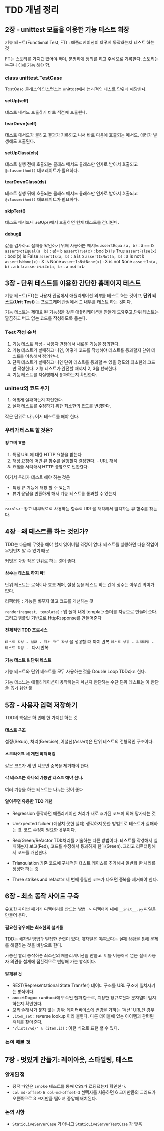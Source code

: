 # TDD 개념 정리

## 2장 - unittest 모듈을 이용한 기능 테스트 확장

기능 테스트(Functional Test, FT) : 애플리케이션이 어떻게 동작하는지 테스트 하는 것

FT는 스토리를 가지고 있어야 하며, 분명하게 정의를 하고 주석으로 기록한다. 스토리는 누구나 이해 가능 해야 함.

### class unittest.TestCase
TestCase 클래스의 인스턴스는 unittest에서 논리적인 테스트 단위에 해당한다.

#### setUp(self)
테스트 메서드 호출하기 바로 직전에 호출된다.

#### tearDown(self)
테스트 메서드가 불리고 결과가 기록되고 나서 바로 다음에 호출되는 메서드. 에러가 발생해도 호출된다.

#### setUpClass(cls)
테스트 실행 전에 호출되는 클래스 메서드
클래스만 인자로 받아서 호출되고 `@classmethod()` 데코레이트가 필요하다.

#### tearDownClass(cls)
테스트 실행 뒤에 호출되는 클래스 메서드
클래스만 인자로 받아서 호출되고 `@classmethod()` 데코레이트가 필요하다.

#### skipTest()
테스트 메서드나 setUp()에서 호출하면 현재 테스트를 건너뛴다.

#### debug()
값을 검사하고 실패를 확인하기 위해 사용하는 메서드
`assertEqual(a, b)` : a == b
`assertNotEqual(a, b)` : a!= b
`assertTrue(x)` : bool(x) is True
`assertFalse(x)` : bool(x) is False
`assertIs(a, b)` : a is b
`assertIsNot(a, b)` : a is not b
`assertIsNone(x)` : X is None
`assertIsNotNone(x)` : X is not None
`assertIn(a, b)` : a in b
`assertNotIn(a, b)` : a not in b

## 3장 - 단위 테스트를 이용한 간단한 홈페이지 테스트

기능 테스트(FT)는 사용자 관점에서 애플리케이션 외부를 테스트 하는 것이고, 
**단위 테스트(Unit Test)** 는 프로그래머 관점에서 그 내부를 테스트 하는 것이다.

기능 테스트는 제대로 된 기능성을 갖춘 애플리케이션을 만들게 도와주고,단위 테스트는 깔끔하고 버그 없는 코드를 작성하도록 돕는다.

### Test 작성 순서
1. 기능 테스트 작성 - 사용자 관점에서 새로운 기능을 정의한다.
2. 기능 테스트가 실패하고 나면, 어떻게 코드를 작성해야 테스트를 통과할지 단위 테스트를 이용해서 정의한다.
3. 단위 테스트가 실패하고 나면 단위 테스트를 통과할 수 있을 정도의 최소한의 코드만 작성한다.
기능 테스트가 완전할 때까지 2, 3을 반복한다.
4. 기능 테스트를 재실행해서 통과하는지 확인한다.


### unittest의 코드 주기
1. 어떻게 실패하는지 확인한다.
2. 실패 테스트를 수정하기 위한 최소한의 코드를 변경한다.

작은 단위로 나누어서 테스트를 해야 한다.


### 우리가 테스트 할 것은?

#### 장고의 흐름
1. 특정 URL에 대한 HTTP 요청을 받는다.
2. 해당 요청에 어떤 뷰 함수를 실행할지 결정한다. - URL 해석
3. 요청을 처리해서 HTTP 응답으로 반환한다.

여기서 우리가 테스트 해야 하는 것은
- 특정 뷰 기능에 매칭 할 수 있는지
- 뷰가 응답을 반환하게 해서 기능 테스트를 통과할 수 있는지

---

`resolve` : 장고 내부적으로 사용하는 함수로 URL을 해석해서 일치하는 뷰 함수를 찾는다.


## 4장 - 왜 테스트를 하는 것인가?

TDD는 다음에 무엇을 해야 할지 잊어버릴 걱정이 없다. 테스트를 실행하면 다음 작업이 무엇인지 알 수 있기 때문

커밋은 가장 작은 단위로 하는 것이 좋다.

#### 상수는 테스트 하지 마!
단위 테스트는 로직이나 흐름 제어, 설정 등을 테스트 하는 건데 상수는 아무런 의미가 없다.

리팩터링 : 기능은 바꾸지 않고 코드를 개선하는 것

`render(request, template)` : 앱 폴더 내에 template 폴더를 자동으로 만들어 준다. 그리고 템플릿 기반으로 HttpResponse를 만들어준다.

#### 전체적인 TDD 프로세스
`테스트 작성 - 실패 - 최소 코드 작성` 을 성공할 때 까지 반복
`테스트 성공 - 리팩터링 - 테스트 작성 - `  다시 반복

#### 기능 테스트 & 단위 테스트
기능 테스트와 단위 테스트를 모두 사용하는 것을 Double Loop TDD라고 한다.

기능 테스느는 애플리케이션이 동작하는지 아닌지 판단하는 수단
단위 테스트는 이 판단을 돕기 위한 툴


## 5장 - 사용자 입력 저장하기

TDD의 핵심은 하 번에 한 가지만 하는 것

#### 테스트 구조
설정(Setup), 처리(Exercise), 어설션(Assert)은 단위 테스트의 전형적인 구조이다.

#### 스트라이크 세 개면 리팩터링
같은 코드가 세 번 나오면 중복을 제거해야 한다.

#### 각 테스트는 하나의 기능만 테스트 해야 한다.
여러 기능을 하는 테스트는 나누는 것이 좋다

#### 알아두면 유용한 TDD 개념
- Regression
동작하던 애플리케이션 처리가 새로 추가된 코드에 의해 망가지는 것

- Unexpected failuer (예상치 못한 실패)
생각하지 못한 방법으로 테스트가 실패하는 것. 코드 수정이 필요한 경우이다.

- Red/Green/Refactor
TDD처리를 기술하는 다른 방법이다. 테스트를 작성해서 실패하는지 보고(Red), 코드를 수정해서 통과하게 한다(Green). 그리고 리팩터링해서 코드를 개선한다.

- Triangulation
기존 코드에 구체적인 테스트 케이스를 추가해서 일반화 한 처리를 정당화 하는 것

- Three strikes and refactor
세 번째 동일한 코드가 나오면 중복을 제거해야 한다.

## 6장 - 최소 동작 사이트 구축

유효한 파이썬 패키지 디렉터리를 만드는 방법 -> 디렉터리 내에 `__init__.py` 파일을 만들어 준다.


#### 필요한 경우에는 최소한의 설계를
TDD는 애자일 방법과 밀접한 관련이 있다. 애자일은 이론보다는 실제 상황을 통해 문제를 해결하는 것을 바탕으로 한다.

가능한 빨리 동작하는 최소한의 애플리케이션을 만들고, 이를 이용해서 얻은 실제 사용자 의견을 설계에 점진적으로 반영해 가는 방식이다.

#### 알게된 것
- REST(Representational State Transfer)
데이터 구조를 URL 구조에 일치시키는 방식이다. 
- assertRegex : unittest에 부속된 헬퍼 함수로, 지정한 정규포현과 문자열이 일치하는지 확인한다.
- 꼬리 슬래시가 붙지 않는 경우: 데이터베이스에 변경을 가하는 '액션' URL인 경우
- `.item_set` : reverse lookup 이라 불린다. 다른 테이블에 있는 아이템과 관련된 객체를 찾아준다.
- `'/lists/%d/' % (item.id)` : 이런 식으로 표현 할 수 있다.

### 논의 해볼 것

## 7장 - 멋있게 만들기: 레이아웃, 스타일링, 테스트

### 알게된 점
- 정적 파일은 smoke 테스트를 통해 CSS가 로딩됐는지 확인한다.
- `col-md-offset-6 col-md-offset-3` 선택자를 사용하면 6 크기만큼의 그리드가 오른쪽으로 3 크기만큼 떨어져 중앙에 배치된다.

### 논의 사항
- `StaticLiveServerCase` 가 아니고 `StaticLiveServerTestCase` 가 맞음